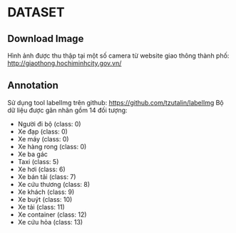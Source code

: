 # DATASET
## Download Image
Hình ảnh được thu thập tại một số camera từ website giao thông thành phố: http://giaothong.hochiminhcity.gov.vn/
## Annotation
Sử dụng tool labelImg trên github: https://github.com/tzutalin/labelImg
Bộ dữ liệu được gãn nhãn gồm 14 đối tượng:
  * Người đi bộ (class: 0)
  * Xe đạp (class: 0)
  * Xe máy (class: 0)
  * Xe hàng rong (class: 0)
  * Xe ba gác
  * Taxi (class: 5)
  * Xe hơi (class: 6)
  * Xe bán tải (class: 7)
  * Xe cứu thương (class: 8)
  * Xe khách (class: 9)
  * Xe buýt (class: 10)
  * Xe tải (class: 11)
  * Xe container (class: 12)
  * Xe cứu hỏa (class: 13)
  
  
